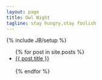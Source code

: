 ```yaml
---
layout: page
title: Owl Night
tagline: stay hungry,stay foolish
---
```

{% include JB/setup %}
   
<ul class="posts">
  {% for post in site.posts %}
    <li> <a href="{{ BASE_PATH }}{{ post.url }}">{{ post.title }}</a></li>
	<br />
  {% endfor %}
</ul>


